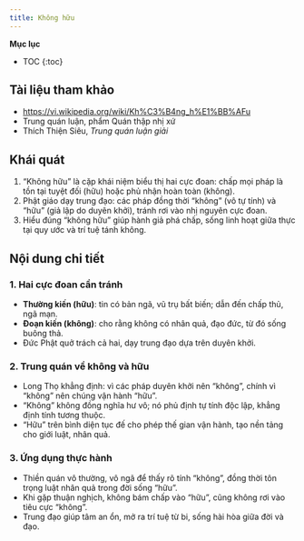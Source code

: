 ```yaml
---
title: Không hữu
---
```


**Mục lục**

- TOC
{:toc}

## Tài liệu tham khảo

- <https://vi.wikipedia.org/wiki/Kh%C3%B4ng_h%E1%BB%AFu>
- Trung quán luận, phẩm Quán thập nhị xứ
- Thích Thiện Siêu, *Trung quán luận giải*

## Khái quát

1. “Không hữu” là cặp khái niệm biểu thị hai cực đoan: chấp mọi pháp là tồn tại tuyệt đối (hữu) hoặc phủ nhận hoàn toàn (không).
2. Phật giáo dạy trung đạo: các pháp đồng thời “không” (vô tự tính) và “hữu” (giả lập do duyên khởi), tránh rơi vào nhị nguyên cực đoan.
3. Hiểu đúng “không hữu” giúp hành giả phá chấp, sống linh hoạt giữa thực tại quy ước và trí tuệ tánh không.

## Nội dung chi tiết

### 1. Hai cực đoan cần tránh
- **Thường kiến (hữu)**: tin có bản ngã, vũ trụ bất biến; dẫn đến chấp thủ, ngã mạn.
- **Đoạn kiến (không)**: cho rằng không có nhân quả, đạo đức, từ đó sống buông thả.
- Đức Phật quở trách cả hai, dạy trung đạo dựa trên duyên khởi.

### 2. Trung quán về không và hữu
- Long Thọ khẳng định: vì các pháp duyên khởi nên “không”, chính vì “không” nên chúng vận hành “hữu”.
- “Không” không đồng nghĩa hư vô; nó phủ định tự tính độc lập, khẳng định tính tương thuộc.
- “Hữu” trên bình diện tục đế cho phép thế gian vận hành, tạo nền tảng cho giới luật, nhân quả.

### 3. Ứng dụng thực hành
- Thiền quán vô thường, vô ngã để thấy rõ tính “không”, đồng thời tôn trọng luật nhân quả trong đời sống “hữu”.
- Khi gặp thuận nghịch, không bám chấp vào “hữu”, cũng không rơi vào tiêu cực “không”.
- Trung đạo giúp tâm an ổn, mở ra trí tuệ từ bi, sống hài hòa giữa đời và đạo.
